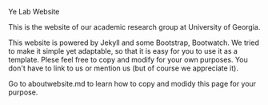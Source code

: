 Ye Lab Website

This is the website of our academic research group at University of Georgia. 

This website is powered by Jekyll and some Bootstrap, Bootwatch. We tried to make it simple yet adaptable, so that it is easy for you to use it as a template. Plese feel free to copy and modify for your own purposes. You don't have to link to us or mention us (but of course we appreciate it).

Go to aboutwebsite.md to learn how to copy and modidy this page for your purpose.
